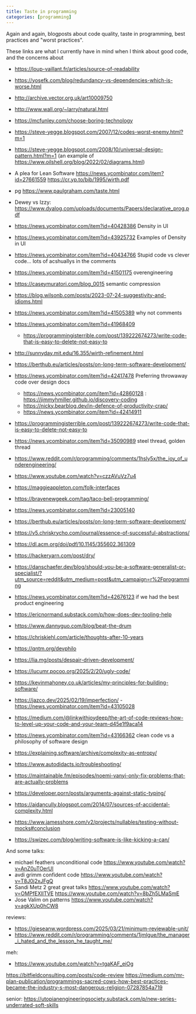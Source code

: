 ```yaml
---
title: Taste in programming
categories: [programming]
---
```


Again and again, blogposts about code quality, taste in programming,
best practices and "worst practices".

These links are what I currently have in mind when I think about good code, and the concerns about

- https://loup-vaillant.fr/articles/source-of-readability
- https://yosefk.com/blog/redundancy-vs-dependencies-which-is-worse.html
- http://archive.vector.org.uk/art10009750
- http://www.wall.org/~larry/natural.html
- https://mcfunley.com/choose-boring-technology
- https://steve-yegge.blogspot.com/2007/12/codes-worst-enemy.html?m=1
- https://steve-yegge.blogspot.com/2008/10/universal-design-pattern.html?m=1 (an example of https://www.oilshell.org/blog/2022/02/diagrams.html)
- A plea for Lean Software https://news.ycombinator.com/item?id=27661559 https://cr.yp.to/bib/1995/wirth.pdf
- pg https://www.paulgraham.com/taste.html
- Dewey vs Izzy: https://www.dyalog.com/uploads/documents/Papers/declarative_prog.pdf
- https://news.ycombinator.com/item?id=40428386 Density in UI
- https://news.ycombinator.com/item?id=43925732 Examples of Density in UI
- https://news.ycombinator.com/item?id=40434766 Stupid code vs clever code... lots of acshuallys in the comments
- https://news.ycombinator.com/item?id=41501175 overengineering
- https://caseymuratori.com/blog_0015 semantic compression
- https://blog.wilsonb.com/posts/2023-07-24-suggestivity-and-idioms.html
- https://news.ycombinator.com/item?id=41505389 why not comments
- https://news.ycombinator.com/item?id=41968409
    - https://programmingisterrible.com/post/139222674273/write-code-that-is-easy-to-delete-not-easy-to
- http://sunnyday.mit.edu/16.355/wirth-refinement.html
- https://berthub.eu/articles/posts/on-long-term-software-development/
- https://news.ycombinator.com/item?id=42417478  Preferring throwaway code over design docs
  - https://news.ycombinator.com/item?id=42860128 : https://jimmyhmiller.github.io/discovery-coding
  - https://nicky.bearblog.dev/in-defence-of-productivity-crap/
  - https://news.ycombinator.com/item?id=42414911
- https://programmingisterrible.com/post/139222674273/write-code-that-is-easy-to-delete-not-easy-to
- https://news.ycombinator.com/item?id=35090989 steel thread, golden thread
- https://www.reddit.com/r/programming/comments/1hsly5x/the_joy_of_underengineering/
- https://www.youtube.com/watch?v=czzAVuVz7u4
- https://maggieappleton.com/folk-interfaces
- https://bravenewgeek.com/tag/taco-bell-programming/
- https://news.ycombinator.com/item?id=23005140
- https://berthub.eu/articles/posts/on-long-term-software-development/
- https://v5.chriskrycho.com/journal/essence-of-successful-abstractions/
- https://dl.acm.org/doi/pdf/10.1145/355602.361309
- https://hackeryarn.com/post/dry/
- https://danschaefer.dev/blog/should-you-be-a-software-generalist-or-specialist/?utm_source=reddit&utm_medium=post&utm_campaign=r%2Fprogramming
- https://news.ycombinator.com/item?id=42676123 if we had the best product engineering
- https://ericnormand.substack.com/p/how-does-dev-tooling-help
- https://www.dannyguo.com/blog/beat-the-drum
- https://chriskiehl.com/article/thoughts-after-10-years
- https://qntm.org/devphilo
- https://lia.mg/posts/despair-driven-development/
- https://lucumr.pocoo.org/2025/2/20/ugly-code/
- https://kevinmahoney.co.uk/articles/my-principles-for-building-software/
- https://jazco.dev/2025/02/19/imperfection/ - https://news.ycombinator.com/item?id=43105028
- https://medium.com/@linkwithjoydeep/the-art-of-code-reviews-how-to-level-up-your-code-and-your-team-d45e1f9aca14
- https://news.ycombinator.com/item?id=43166362 clean code vs a philosophy of software design
- https://explaining.software/archive/complexity-as-entropy/
- https://www.autodidacts.io/troubleshooting/

- https://maintainable.fm/episodes/noemi-vanyi-only-fix-problems-that-are-actually-problems
- https://developer.porn/posts/arguments-against-static-typing/
- https://aidancully.blogspot.com/2014/07/sources-of-accidental-complexity.html
- https://www.jamesshore.com/v2/projects/nullables/testing-without-mocks#conclusion
- https://swizec.com/blog/writing-software-is-like-kicking-a-can/


And some talks:
- michael feathers unconditional code https://www.youtube.com/watch?v=AnZ0uTOerUI
- avdi grimm confident code https://www.youtube.com/watch?v=T8J0j2xJFgQ
- Sandi Metz 2 great great talks https://www.youtube.com/watch?v=OMPfEXIlTVE https://www.youtube.com/watch?v=8bZh5LMaSmE
- Jose Valim on patterns https://www.youtube.com/watch?v=agkXUp0hCW8

reviews:
- https://gieseanw.wordpress.com/2025/03/21/minimum-reviewable-unit/
- https://www.reddit.com/r/programming/comments/1jmlgue/the_manager_i_hated_and_the_lesson_he_taught_me/


meh:
- https://www.youtube.com/watch?v=tgaKAF_eiOg

https://bitfieldconsulting.com/posts/code-review
https://medium.com/mr-plan-publication/programmings-sacred-cows-how-best-practices-became-the-industry-s-most-dangerous-religion-07287854a719




senior:
https://utopianengineeringsociety.substack.com/p/new-series-underrated-soft-skills
